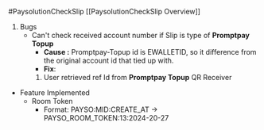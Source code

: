 #PaysolutionCheckSlip [[PaysolutionCheckSlip Overview]]
1. Bugs
	-  Can't check received account number if Slip is type of **Promptpay Topup**
		- **Cause :** Promptpay-Topup id is EWALLETID, so it difference from the original account id that tied up with. 
		- **Fix**: 
		1. User retrieved ref Id from **Promptpay Topup** QR Receiver 


- Feature Implemented
	- Room Token
		- Format: PAYSO:MID:CREATE_AT -> PAYSO_ROOM_TOKEN:13:2024-20-27
